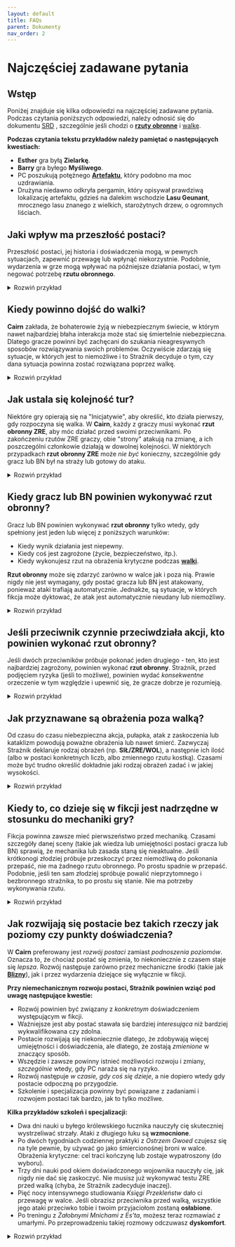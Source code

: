 ```yaml
---
layout: default
title: FAQs
parent: Dokumenty
nav_order: 2
---
```


# Najczęściej zadawane pytania

## Wstęp

Poniżej znajduje się kilka odpowiedzi na najczęściej zadawane pytania.  
Podczas czytania poniższych odpowiedzi, należy odnosić się do dokumentu [SRD](./cairn-srd-pl.md) , szczególnie jeśli chodzi o [**rzuty obronne**](./cairn-srd-pl.md#rzuty-obronne) i [walkę](./cairn-srd-pl.md#walka).

**Podczas czytania tekstu przykładów należy pamiętać o następujących kwestiach:**  

- **Esther** gra byłą **Zielarkę**.
- **Barry** gra byłego **Myśliwego**.
- PC poszukują potężnego [**Artefaktu**](./cairn-srd-pl.md#artefakty), który podobno ma moc uzdrawiania.
- Drużyna niedawno odkryła pergamin, który opisywał prawdziwą lokalizację artefaktu, gdzieś na dalekim wschodzie **Lasu Geunant**, mrocznego lasu znanego z wielkich, starożytnych drzew, o ogromnych liściach.

## Jaki wpływ ma przeszłość postaci?

Przeszłość postaci, jej historia i doświadczenia mogą, w pewnych sytuacjach, zapewnić przewagę lub wpłynąć niekorzystnie. Podobnie, wydarzenia w grze mogą wpływać na późniejsze działania postaci, w tym negować potrzebę **rzutu obronnego**.

<details markdown="block">
  <summary>
Rozwiń przykład
 </summary>

 **Strażnik**: _"Spędziliście większą część poranka na przedzieraniu się przez **Las Geunant**, brnąc przez zwisające pnącza i wysokie do pasa krzaki. Bardzo łatwo można się zgubić wśród otaczających was zarośli. Co gorsza, słońce jest całkowicie przesłonięte przez gęste gałęzie."_

 **Barry**: _"Czy moja przeszłość **Myśliwego** może pomóc?"_

 **Strażnik:** _"Tak, chociaż musisz zatrzymywać się co kilka minut, aby zbadać otoczenie; w rezultacie marsz jest powolny. Kontynuujecie podróż na wschód w kierunku celu."_

 **Strażnik:** _"Po kilku godzinach wychodzicie na niewielką polanę w lesie, idealną na krótki odpoczynek. Na drugim końcu polany znajduje się mała, widoczna ścieżka w kierunku wschodnim. Wejście na ścieżkę jest zablokowane przez dużą kwitnącą roślinę oświetloną promieniami słońca; z otwartych, niebieskich strąków kapie zielony sok ..."_

 **Esther**: _"Jako była **Zielarka**, czy rozpoznaję tę roślinę?"_

 **Strażnik**: _"Tak. Wiesz też, że prawdopodobnie jest nienaturalnie przerośnięta z powodu promieni słonecznych oświetlających ją naturalnym światłem."_

**Esther**: _"Czy kolory mówią mi coś o tej roślinie? Czy jest trująca? Co z tym zielonym sokiem?"_

**Strażnik**: _"Przyglądasz się i stwierdzasz, że bardzo prawdopodobne, iż jest trująca, ponieważ płatki bardzo przypominają płatki tojadu..."_

 **Barry**: _"Dobra, plan jest taki: Wdrapię się na jedno z tych drzew nad rośliną i zasłonię ją moim kocem, blokując światło słoneczne. Mam nadzieję, że to sprawi, że strąki się zamkną!"_

**Strażnik**: _"Ostrożnie układasz swój koc do spania pomiędzy pniami, rzucając cień na niebieskie strąki rośliny poniżej. Natychmiast zaczynają się zamykać, na tyle, by ostrożna osoba mogła się obok nich przecisnąć."_

**Esther**: _"Doskonale. Ostrożnie oderwę jeden z liści do późniejszego zbadania, a potem ruszę dalej..."_

 **Co by było, gdyby żadna z postaci nie miała odpowiedniego doświadczenia lub wiedzy specjalistycznej?**

- Gdyby w grze nie było postaci z przeszłością **Zielarza**, Strażnik prawdopodobnie ogłosiłby, że postacie nie znają właściwości rośliny, a gracze (miejmy nadzieję) próbowaliby dowiedzieć się więcej poprzez zadawanie pytań i eksperymenty.
- Jeśli postać ma _zbliżoną_ przeszłość (np. **Myśliwy**) Strażnik mógłby pozwolić [zdecydować losowi](./cairn-srd-pl.md#kość-przeznaczenia) i rzucić 1k6. Im wyższy wynik, tym większe prawdopodobieństwo, że postać będzie wiedziała coś istotnego lub użytecznego.
  
</details>

## Kiedy powinno dojść do walki?

**Cairn** zakłada, że bohaterowie żyją w niebezpiecznym świecie, w którym nawet najbardziej błaha interakcja może stać się śmiertelnie niebezpieczna. Dlatego gracze powinni być zachęcani do szukania nieagresywnych sposobów rozwiązywania swoich problemów. Oczywiście zdarzają się sytuacje, w których jest to niemożliwe i to Strażnik decyduje o tym, czy dana sytuacja powinna zostać rozwiązana poprzez walkę.

<details markdown="block">
  <summary>
Rozwiń przykład
 </summary>

 **Strażnik**: _"Późnym popołudniem w końcu docieracie do granicy lasu. Wychodząc spoza linii drzew, niemal wpadacie w głęboką przepaść dzielącą las na dwie części. W końcu dotarliście do **Przesmyku Bogów**, pozornie niekończącego się wąwozu, przez który nie ma mostu. Sądząc po stromych ścianach skalnych po obu stronach, zejście w dół byłoby bardzo niebezpieczne. Niestety, wasz łup znajduje się prawdopodobnie po drugiej stronie, gdzie klify stykają się z krawędzią świata. W pobliżu znajduje się mała polana, na której moglibyście rozbić obóz, osłonięta przez ogromny dąb zasadzony blisko przepaści."_

 **Esther**: _"Myślę, że powinniśmy rozbić obóz, zanim wyruszymy. Jeśli będziemy musieli pokonywać tę przepaść, wolę to robić za dnia, przy pełnym świetle!"_

 **Barry**: _"Zdecydowanie. Zastanawiam się, jak powinniśmy ustawić namiot, żeby było najbezpieczniej? Plecami do wąwozu?"_

 **Strażnik**: _"Tak, o ile oczywiście coś z tego nie wyjdzie!". Tak przy okazji, kto bierze pierwszą wartę?"_

 **Esther**: _"Ja wezmę._"

  **Strażnik**: _"Rozbijacie obóz i zjadacie jedną z racji żywnościowych. W połowie pierwszej zmiany słyszysz trzask gałązek dochodzący z zachodniej części obozowiska, w kierunku **Lasu Geunant**. Co robisz?"_

  **Esther**: _"Szturcham i budzę mojego towarzysza, cicho kiwając głową w kierunku hałasu i pokazuję mu, żeby był cicho."_

  **Strażnik**: _"Robisz to, a Barry budzi się w momencie, gdy para okropnych, czerwonych oczu pojawia się w zaroślach..._"

  **Barry**: _"Co wiemy o tutejszych stworzeniach?"_

  **Strażnik**: _"Wiesz, że wszystkie istoty przemierzające nocą ten las, są najprawdopodobniej niebezpieczne. Przypuszczam, że nie będziesz miał czasu na pogawędkę z tym, co zaraz stamtąd wyjdzie..."_

  **Esther**: _"Jestem przygotowana do walki. Wstaję i wyciągam miecz, gotowa na wszystko, co nadejdzie..."_

</details>

## Jak ustala się kolejność tur?

Niektóre gry opierają się na "Inicjatywie", aby określić, kto działa pierwszy, gdy rozpoczyna się walka. W **Cairn**, każdy z graczy musi wykonać **rzut obronny ZRE**, aby móc działać przed swoimi przeciwnikami. Po zakończeniu rzutów ZRE graczy, obie "strony" atakują na zmianę, a ich poszczególni członkowie działają w dowolnej kolejności. W niektórych przypadkach **rzut obronny ZRE** może _nie być_ konieczny, szczególnie gdy gracz lub BN był na straży lub gotowy do ataku.

<details markdown="block">
  <summary>
Rozwiń przykład
 </summary>

 **Strażnik**: _"Łosiopodobne stworzenie o czerwonych oczach szarżuje z ciemności lasu naprzeciwko obozowiska. Kłęby mgły spływają z ciała stwora, który biegnie prosto na ciebie, **Barry**. **Esther** była w pogotowiu, więc ona będzie pierwsza..."_

 **Barry**: _"A co ze mną?"_

 **Strażnik**: _"Będziesz musiał wykonać **rzut obronny ZRE**, aby sprawdzić, czy jesteś w stanie przygotować się na czas, aby zareagować przed stworzeniem."_

 **Barry**: _"Rzuciłem 1k20, i wypadło mi 17. Auć."_

 **Strażnik**: _"Tak, to porażka. Najpierw działa **Esther**, potem stwór, a na końcu **Barry**. Potem oboje działacie znowu w dowolnej kolejności, potem stwór, i tak dalej..."_

</details>

## Kiedy gracz lub BN powinien wykonywać **rzut obronny**?

Gracz lub BN powinien wykonywać **rzut obronny** tylko wtedy, gdy spełniony jest jeden lub więcej z poniższych warunków:

- Kiedy wynik działania jest niepewny.
- Kiedy coś jest zagrożone (życie, bezpieczeństwo, itp.).
- Kiedy wykonujesz rzut na obrażenia krytyczne podczas [**walki**](./cairn-srd-pl.md#obrażenia-krytyczne).

**Rzut obronny** może się zdarzyć zarówno w walce jak i poza nią. Prawie nigdy nie jest wymagany, gdy postać gracza lub BN jest atakowany, ponieważ ataki trafiają automatycznie. Jednakże, są sytuacje, w których fikcja może dyktować, że atak jest automatycznie nieudany lub niemożliwy.

<details markdown="block">
  <summary>
Rozwiń przykład
 </summary>

 **Esther**: _"Czy wiemy coś o tym stworzeniu?"_

 **Strażnik**: _"Tak - to jest **Krwawy Łoś**, który jest rodzajem zabójczego jelenia zrodzonego z wielkiej chciwości lub zazdrości. Są dość potężne, z tego co słyszałeś."_

 **Esther**: _"Upiorne! W takim razie, chcę użyć mojej akcji, aby odciągnąć mojego towarzysza na bok, z drogi szarżującego stworzenia - może w kierunku tego dębu, o którym wspomniałeś wcześniej."_

 **Strażnik**: _"**Barry** już stał i był gotowy do ruchu, więc uznam, że to się po prostu stało. Zbyt szybko, by stwór mógł zmienić trajektorię. Udaje Ci się wyciągnąć **Barry'ego** na wschód od zadeptanego obozowiska, w pobliże dębu znajdującego się kilka kroków od **Boskiego Przesmyku**. Teraz kolej na **Krwawego Łosia**. Przebiega on przez miejsce, które kiedyś zajmował **Barry**, niszcząc ognisko. Obraca się dziko dookoła, prawie zjeżdżając z klifu. Jego oczy jarzą się nienawistnym fioletem, gdy odwraca się w waszą stronę. **Barry**, teraz twoja kolej. Zauważ, że do walki masz tylko swój nóż, gdyż wszystko inne zostało w obozie. Co gorsza, ciemność utrudnia ci zobaczenie czegoś więcej niż jego płonące, czerwone oczy. Użyj 1k4 przy zadawaniu obrażeń.."_

 **Barry**: _"Wrzeszcząc w niebogłosy, rzucam sztyletem prosto w stwora. Rzucam 1k4 a wynik to 1."_

 **Strażnik**: _"Nóż wylatuje z twojej ręki, przecinając mgliste powietrze tuż nad stworem i lądując kilka stóp za nim. Bestia zaskomlała ze złości, po czym przykucnęła, przygotowując się do kolejnej szarży. Teraz kolej na waszą drużynę. Działajcie w dowolnej kolejności."_

 **Esther**: _"Mam pomysł: stwór wcześniej szarżował na **Barry'ego**, prawda? Wydaje się więc rozsądne, że zrobi to ponownie. A gdybym tak rzuciła jeden koniec liny do **Barry'ego**, a następnie zawiązała ją na pobliskim drzewie? Wtedy, jeśli łoś podbiegnie wystarczająco blisko i spróbuje ponownie zdeptać **Barry'ego**, mógłby po prostu... skoczyć z klifu? Trzymając się liny, oczywiście."_

 **Barry**: _"Hmm... To brzmi jak plan. Zróbmy to!"_

 **Dlaczego Barry nie musiał wykonywać rzutu obronnego, żeby skutecznie owinąć linę wokół drzewa?**

W swojej turze, gracz może podjąć dowolną akcję; **rzut obronny** jest wymagany tylko wtedy, gdy spełnione są pewne warunki (opisane w zasadach). Wydawało się rozsądne, że **Barry** będzie w stanie wykonać szaleńczy bieg z liną wokół drzewa (które było oddalone tylko o kilka stóp) bez większego ryzyka. Gdyby próbował podbiec do **Krwawego Łosia** lub zrobił coś równie niepewnego lub niebezpiecznego, byłby zobowiązany do **rzutu obronnego**.

</details>

## Jeśli przeciwnik czynnie przeciwdziała akcji, kto powinien wykonać rzut obronny?

Jeśli dwóch przeciwników próbuje pokonać jeden drugiego - ten, kto jest najbardziej zagrożony, powinien  wykonać **rzut obronny**. Strażnik, przed podjęciem ryzyka (jeśli to możliwe), powinien wydać _konsekwentne_ orzeczenie w tym względzie i upewnić się, że gracze dobrze je rozumieją.

 <details markdown="block">
   <summary>
 Rozwiń przykład
  </summary>

  **Strażnik**: _"**Esther**, rzucasz jeden koniec liny do **Barry'ego**, który szybko zaplątuje linę wokół dębu, a następnie pędzi w stronę urwiska po drugiej stronie, krzycząc na stwora, by na niego zaszarżował. **Esther** zapiera się nogami, żeby służyć za balast w momencie gdy chłopak wyskoczy poza krawędź klifu. **Barry**, jako że masz w tej chwili czas, żeby reagować - pozwolę ci na reakcję poza walką."_

  **Barry**: _"W porządku, jeśli łoś się do mnie zbliży, chciałbym stanąć blisko krawędzi klifu, gotowy do skoku."_

  **Strażnik**: _"Zrozumiałem. Teraz kolej na **Krwawego Łosia**, który najwyraźniej nadal jest na ciebie bardzo zły, **Barry**. Podnosząc swoje diabelskie kopyta, bestia po raz kolejny szarżuje w Twoją stronę. W ostatniej sekundzie skaczesz z klifu, trzymając się z całej siły liny. **Krwawy Łoś** próbuje powstrzymać swój atak w momencie, gdy widzi spadający cel. Wykonuje **rzut obronny ZRE**, aby sprawdzić, czy uda mu się zatrzymać. No cóż, wyrzucił 20 i spada z klifu w ciemność poniżej."_

  **Dlaczego Krwawy Łoś nie wykonał rzutu na atak, jak nakazują zasady walki??**

  Atak był możliwy, ale i bardzo niebezpieczny. Gdyby stwór użył ataku dystansowego lub był wyszkolony w walce wręcz, atak na **Barry'ego** byłby o wiele mniej ryzykowny. Niestety była to tylko bestia i potrafiła jedynie tratować ludzi swoimi ostrymi kopytami.

  **Dlaczego Krwawy Łoś wykonywał rzut obronny zamiast Barry'ego, który również był zagrożony?**

  W tym przykładzie **Krwawy Łoś** był o wiele bardziej zagrożony niż jego ludzki przeciwnik, ponieważ:

- Jako zauroczona bestia, prawdopodobnie nie był zdolny do kreatywnego myślenia czy zaawansowanego rozwiązywania problemów.
- Jednymi z jego podstawowych cech są masywność i szybkość - bardzo prawdopodobne, że te właściwości utrudniłyby nagłe zatrzymanie.
- W związku z tym nie było żadnych korzyści sytuacyjnych ani mechanicznych, które mogłyby zapewnić jakąkolwiek przewagę **Krwawemu Łosiowi** w tym scenariuszu.

  I odwrotnie, **Barry** był najmniej zagrożony z tej dwójki:

  - Jako były myśliwy, miał już praktykę robienia tego typu rzeczy.
  - **Esther** przytrzymywała linę, używając siebie jako balastu. Dało to wyraźną przewagę *sytuacyjną*.

  Gdyby **Barry** był ranny lub miał mniej czasu na przygotowanie, można by poprosić o **rzut obronny SIŁ**, aby sprawdzić, czy zdoła utrzymać się na linie.

</details>

## Jak przyznawane są obrażenia poza walką?

Od czasu do czasu niebezpieczna akcja, pułapka, atak z zaskoczenia lub kataklizm powodują poważne obrażenia lub nawet śmierć. Zazwyczaj Strażnik deklaruje rodzaj obrażeń (np. **SIŁ/ZRE/WOL**), a następnie ich ilość (albo w postaci konkretnych liczb, albo zmiennego rzutu kostką). Czasami może być trudno określić dokładnie jaki rodzaj obrażeń zadać i w jakiej wysokości.

<details markdown="block">
  <summary>
Rozwiń przykład
 </summary>

 **Strażnik**: "_Po spotkaniu z **Krwawym Łosiem**, wracacie do obozu i staracie się złapać tyle snu, ile to tylko możliwe. Przed świtem oboje jesteście już obudzeni i gotowi do dalszej podróży."_

 **Esther**: _"Dobra. Pytanie brzmi, jak przedostać się przez **Boski Przesmyk**? Czy są jakieś mosty albo coś w tym rodzaju?"_

 **Strażnik**: _"Niczego takiego nie widzicie. Na dalekiej północy zagajnik drzew przylega do wąwozu i częściowo blokuje ci drogę; musiałbyś się trochę postarać, żeby zobaczyć co jest dalej.  Kilkaset metrów na południe widać jednak małą półkę wystającą z wnętrza wąwozu, prawdopodobnie pięćdziesiąt stóp w dół. Tworzy ona coś w rodzaju litery "L" i sięga dosyć blisko drugiej strony wąwozu. Dostanie się na nią może wymagać trochę pracy, ale wydaje się wykonalne."_

 **Barry**: _"Chodźmy na półkę. Masz jeszcze tę linę i haki?"_

 **Esther**: _"Tak, nie widzę lepszego rozwiązania. Chodźmy."_

 **Strażnik**: _"Po półgodzinnej wędrówce wzdłuż wąwozu docieracie w końcu do miejsca położonego tuż nad półką. W głębi przepaści widać tuman porannej mgły, a tuż pod nim blask rwącej wody."_

 **Barry**: _"Czy w pobliżu krawędzi są jakieś duże kamienie? Chciałbym wbić w nie hak, a następnie przepleść przez niego naszą linę. Będę mógł bezpiecznie opuścić się na półkę."_

 **Strażnik**: _"Znajdujesz duży kamień przy krawędzi i wbijasz w niego hak."_

 **Barry**: _"Świetnie, opuszczam się na dół i zapalam latarnię. Zakładam, że **Esther** pójdzie za mną."_

 **Strażnik**: _"Ostrożnie stawiasz stopy na półce, testujesz linę i wołasz do **Esther**, która schodzi w dół. Gdy już bezpiecznie dotarła na półkę, oglądasz otoczenie. Półka wydaje się zygzakować po wewnętrznej stronie wąwozu, prawie do samego dna. Wąwóz wypełnia szum pędzącej wody. Czy zostawiacie linę na drogę powrotną?"_

 **Esther**: _"Niestety, tak. Zamierzam również zaznaczyć naszą lokalizację na mojej mapie. Kto wie, czy to na coś się przyda, ale na wszelki wypadek... Dobra, spadajmy stąd."_

 **Strażnik**: _"Posuwasz się ostrożnie wzdłuż półki, dla bezpieczeństwa wbijając palce w ścianę klifu. Po piętnastu minutach mozolnej wędrówki docierasz wreszcie do małego wodospadu, który zagradza ci drogę. Lodowata woda spływa po śliskiej skalnej powierzchni do małej niecki poniżej. Skalna ściana jest tu pokryta mchem i jeśli spróbujesz przejść, prawdopodobnie się poślizgniesz. Co robicie?"_

 **Barry**: _"Czy jest inna droga?"_

 **Strażnik**: _"Z tego co widzisz, raczej nie. Możesz spróbować zejść na dół, ale jest tam dość ciemno i prawdopodobnie jeszcze bardziej niebezpiecznie."_

 **Barry**: _"OK, spróbuję szczęścia przy wodospadzie, dziękuję. **Esther**, możesz przytrzymać się paska mojej torby, gdy będę przechodzić?"_

 **Esther**: _"A ty pociągniesz mnie za sobą jak będziesz spadał? Nie, dzięki!"_

 **Strażnik**: _"Będziesz musiał wykonać **rzut obronny ZRE**, aby sprawdzić, czy uda Ci się przejść przez śliską powierzchnię bez poślizgnięcia się."_

 **Barry**: _"OK, podaję **Esther** moją latarnię, żebym mógł używać obu rąk.... i wyrzuciłem 14, porażka. Cholera."_

 **Strażnik**: _"Poślizgnąłeś się i spadasz z wodospadu do wypełnionego wodą basenu poniżej, uderzając jednocześnie mocno dłonią o ścianę basenu. Tracisz 1k4 obrażeń ZRE i nie jesteś w stanie prawidłowo ściskać przedmiotów w swojej dominującej dłoni. Jest już prawie zupełnie ciemno, ale wciąż możesz dostrzec światło pochodni swojej towarzyszki powyżej."_

**Na którą zdolność powinny wpływać obrażenia poza walką?**

- Jeśli obrażenia wpływają na siłę fizyczną lub zdrowie, odejmij od **SIŁ**. _Sytuacja ta nie powoduje **rzutu na obrażenia krytyczne**_. **SIŁ** jest odzwierciedleniem zdrowia postaci i powinna odzwierciedlać je w subtelny, ale interesujący sposób: być może wymagając **rzutu obronnego** tam, gdzie wcześniej nie był potrzebny.
- Jeśli obrażenia wpływają na zdolność poruszania się, szybkiego reagowania lub drobne zdolności motoryczne, odejmij od **ZRE**. Często jest to połączone z fikcją - na przykład, złamane palce mogą wpłynąć na zdolność postaci do otwierania zamków.
- Jeśli duch, siła woli lub determinacja postaci została naruszona, odejmij od **WOL**. Szczególnie przydatne przy magicznych lub powierzchownych obrażeniach. Postać, której dusza została spalona przez magiczną energię, może potrzebować **rzutu obronnego WOL**, aby na przykład przeczytać Księgi Zaklęć.

Kilka uwag:

- Obrażenia mogą przybierać różne oblicza: [**Dyskomfort**](./cairn-srd-pl.md#dyskomfort-i-zmęczenie) może towarzyszyć utracie SIŁ od trucizny. W takim przypadku, zaproponuj również potencjalne rozwiązanie na przezwyciężenie choroby.
- Obrażenia powinny być konsekwencją nieudanego **rzutu obronnego**. Nie zmuszaj graczy do **rzutów obronnych** po fakcie.
- Obrażenia wynikające z fikcji są tak samo potężne jak bezpośrednie obrażenia mechaniczne. **Utrata ZRE** będzie miała wpływ na refleks i szybkość postaci, ale złamana noga może sprawić, że postać w ogóle nie będzie mogła się poruszać!

</details>

## Kiedy to, co dzieje się w fikcji jest nadrzędne w stosunku do mechaniki gry?

Fikcja powinna zawsze mieć pierwszeństwo przed mechaniką. Czasami szczegóły danej sceny (takie jak wiedza lub umiejętności postaci gracza lub BN) sprawią, że mechanika lub zasada staną się nieaktualne. Jeśli krótkonogi złodziej próbuje przeskoczyć przez niemożliwą do pokonania przepaść, nie ma żadnego rzutu obronnego. Po prostu spadnie w przepaść. Podobnie, jeśli ten sam złodziej spróbuje powalić nieprzytomnego i bezbronnego strażnika, to po prostu się stanie. Nie ma potrzeby wykonywania rzutu.

<details markdown="block">
  <summary>
Rozwiń przykład
 </summary>

 **Barry**: _"Cóż, to był zły pomysł! Jak ja się dostanę z powrotem na górę? Chyba że... hej, ile mogę zobaczyć w ciemności poniżej?"_

 **Strażnik**: _"Nie ma tu zbyt wiele światła, ale coś błyszczy w ciemności pod Tobą. Gdybyś miał więcej światła, być może udałoby Ci się rozpoznać, co to jest."_

 **Esther**: _"Może zrzucę mu moją latarnię. Czy to wymaga rzutu kośćmi?"_

 **Strażnik**: _"Normalnie, nie. Ale pamiętaj, że jego ręka jest zraniona po upadku. Uważam, że musi Barry rzucić, ponieważ jest w niekorzystnej sytuacji."_

**Barry**: _"Wyrzuciłem 3. Nareszcie!"_

 **Strażnik**: _"**Barry**, złapiesz latarnię bez problemu. Teraz masz przyzwoity widok na przepaść pod spodem. Widzisz serię małych wodospadów, niecek i wystających półek, które schodzą aż do rwącej rzeki na dnie. Jest nawet zwężenie wąwozu około 50 stóp na południe, przez które można przeskoczyć na drugą stronę!"_

 **Barry**: _"Ha! Wiedziałem, że to dobry pomysł. Ale jak się tam dostaniemy?"_

 **Strażnik**: _"Możesz zjechać w dół wodospadu wylewającego się z małego basenu, w którym już stoisz... to krótki spadek, więc nie grozi ci wielkie niebezpieczeństwo, nawet z tą twoją ręką."_

 **Esther**: _"A ja, jak się tam dostanę? Czekaj, mam pomysł. Widzę Barry'ego, prawda? A gdybym skoczyła..."_

 **Barry**: _"...Mam cię złapać? Którą ręką?"_

 **Esther**: _"Nie bądź śmieszny. Będziesz moim lądowiskiem."_

 **Strażnik**: _"Powinnaś wiedzieć, że nie grozi ci tutaj straszne niebezpieczeństwo, ponieważ celujesz w basen, ale to nie znaczy, że akcja jest wolna od ryzyka. Będziesz musiała trzymać się ściany obiema rękami, a to będzie wyboista jazda. Coś może się nie udać."_

 **Esther**: _"OK, moja ZRE nie jest najlepsza, ale i tak spróbuję... i wyrzuciłam 13, porażka. Widzisz, Barry? Nie tylko ty masz pecha."_

 **Strażnik**: _"Udało ci się, ale droga na dół nie była przyjemna. Jeden przedmiot z twojego plecaka wypadł, więc rzucę Kością Przeznaczenia... hej, szczęśliwa piątka! OK, możesz wybrać, co wypadnie."_

 **Esther**: _"Jeśli mogę wybrać co stracę... może moją zapasową pochodnię? Wszystko inne jest zbyt ważne, a my mamy jeszcze latarnię i olej."_

 **Strażnik**: _"Słyszysz, jak mały odłamek metalu odbija się od ściany wąwozu, kończąc z pluskiem, gdy ląduje w płynącej na dole wodzie."_

</details>

## Jak rozwijają się postacie bez takich rzeczy jak poziomy czy punkty doświadczenia?

W **Cairn** preferowany jest _rozwój postaci_ zamiast _podnoszenia poziomów_. Oznacza to, że chociaż postać się zmienia, to niekoniecznie z czasem staje się _lepsza_. Rozwój następuje zarówno przez mechaniczne środki (takie jak [**Blizny**](./cairn-srd-pl.md#tabela-blizn)), jak i przez wydarzenia dziejące się wyłącznie w fikcji.

**Przy niemechanicznym rozwoju postaci, Strażnik powinien wziąć pod uwagę następujące kwestie:**

- Rozwój powinien być związany z _konkretnym_ doświadczeniem występującym w fikcji.
- Ważniejsze jest  aby postać stawała się bardziej _interesująca_ niż bardziej wykwalifikowana czy zdolna.
- Postacie rozwijają się niekoniecznie dlatego, że zdobywają więcej umiejętności i doświadczenia, ale dlatego, że zostają _zmienione_ w znaczący sposób.
- Wszędzie i zawsze powinny istnieć możliwości rozwoju i zmiany, _szczególnie_ wtedy, gdy PC naraża się na ryzyko.
- Rozwój następuje _w czasie, gdy coś się dzieje_, a nie dopiero wtedy gdy postacie odpoczną po przygodzie.
- Szkolenie i specjalizacja powinny być powiązane z zadaniami i rozwojem postaci tak bardzo, jak to tylko możliwe.

**Kilka przykładów szkoleń i specjalizacji:**

- Dwa dni nauki u byłego królewskiego łucznika nauczyły cię skuteczniej wystrzeliwać strzały. Ataki z długiego łuku są **wzmocnione**.
- Po dwóch tygodniach codziennej praktyki z _Ostrzem Gwoed_ czujesz się na tyle pewnie, by używać go jako śmiercionośnej broni w walce. Obrażenia krytyczne: cel traci kończynę lub zostaje wypatroszony (do wyboru).
- Trzy dni nauki pod okiem doświadczonego wojownika nauczyły cię, jak nigdy nie dać się zaskoczyć. Nie musisz już wykonywać testu ZRE przed walką (chyba, że Strażnik zadecyduje inaczej).
- Pięć nocy intensywnego studiowania _Księgi Przekleństw_ dało ci przewagę w walce. Jeśli obrazisz przeciwnika przed walką, wszystkie jego ataki przeciwko tobie i twoim przyjaciołom zostaną **osłabione**.
- Po treningu z _Żałobnymi Mnichami z Es'ta_, możesz teraz rozmawiać z umarłymi. Po przeprowadzeniu takiej rozmowy odczuwasz **dyskomfort**.

<details markdown="block">
  <summary>
Rozwiń przykład
 </summary>

  **Strażnik**: _"Powoli schodzicie w niemal całkowitą ciemność wąwozu. Twoja latarnia jest na tyle jasna, że pozwala na bezpieczną podróż, ale działa również jako widoczny sygnał dla każdego, kto może być na dole. Na szczęście wygląda na to, że jesteście w dużej mierze sami, przynajmniej na razie. W końcu ryk rzeki poniżej zaczyna zagłuszać wasze głosy."_

  **Esther**: _"Mam złe przeczucia. Jak daleko w dół musimy zejść?"_

  **Strażnik**: _"Jesteście tuż nad korytem rzeki. Ostrożnie stawiasz stopy na śliskiej powierzchni, trzymasz latarnię wysoko i patrzysz, jak woda błyszczy - jakby w odpowiedzi na waszą obecność. Znajdujesz się zaledwie kilkadziesiąt stóp od półki, którą widziałeś wcześniej."_

  **Esther**: _"Jak bardzo niebezpieczne byłoby przejście tą drogą?"_

  **Strażnik**: _"Będziesz musiał skoczyć. Woda płynie tuż pod tobą, więc miałbyś miękkie lądowanie. Prąd też wygląda na silny._

  **Esther**: _"Co miałeś na myśli mówiąc, że rzeka błyszczała jakby w odpowiedzi na naszą obecność? Nie jestem przygotowana na kontakt z inteligentnymi rzekami."_

  **Strażnik**: _"Nie jesteś całkowicie pewna, ale wyglądało na to, że może tam być coś żywego. Jako była zielarka, wiesz coś o roślinach bioluminescencyjnych."_

  **Barry**: _"Rośliny? Poradzimy sobie z roślinami. Dlaczego po prostu nie przejdziemy przez rzekę?"_

  **Esther**: _"Hmm, to może być dobry pomysł. Zaraz, a co z ukrytymi skałami i takimi tam?"_

  **Strażnik**: _"Możesz spróbować, na pewno. Nie wydaje się, żeby było tu wiele skał, które można zobaczyć."_

  **Esther**: _"Tym razem ja pójdę pierwsza. Trzymaj latarnię w górze swoją dobrą ręką, **Barry**."_

  **Barry**: _"Dobry pomysł. Będę krzyczeć, jeśli coś wyskoczy z rzeki i spróbuje cię zjeść."_

  **Strażnik**: _"Wchodzisz do rwącej rzeki. Nurt omal nie zbija Cię z nóg, ale poza tym czujesz się wystarczająco silna, aby przejść bez pomocy. Powoli rozpoczynasz swoją podróż; z każdym krokiem widzisz kolorowe rośliny - być może algi - świecące i poruszające się w odpowiedzi na Twoje kroki. Może to też być po prostu światło."_

  **Esther**: _"Uh... Mogę je poczuć?"_

  **Strażnik**: _"Tylko wilgoć rzeki. Może jakieś delikatne łaskotanie, mogą to być glony. Zdają się reagować na każdy twój ruch."_

  **Esther**: _"Interesujące. Jeśli nic mi nie grozi, to chyba jednak pójdę dalej. Czy nasze światło pozwala nam już widzieć całą rzekę?"_

  **Strażnik**: _"Prawie. Jesteście mniej więcej w połowie drogi, kiedy **Barry** dostrzega coś poruszającego się w wodzie przed Tobą. To coś jest czarne i gładkie, jak węgorz. Ma około 5 stóp długości."_

  **Barry**: _"Ostrzegam ją, żeby się wycofała."_

  **Esther**: _"Czy uda mi się to wyprzedzić?"_

  **Strażnik**: _"Hmm... Musiałbyś wykonać rzut na ZRE."_

  **Esther**: _"Przykro mi Barry, chcę zobaczyć, czy uda mi się go wyprzedzić. Pomyślimy, jak cię przeprawić, gdy będę już na suchym lądzie. OK, zaczynamy... Tak, 2! Przechodzę na drugą stronę."_

  **Strażnik**: _"Gwałtownie zwiększasz tempo, biegnąc przez wodę z pluskiem. Z każdym skokiem Twoje stopy rozdeptują kolorowe stworzenia w wodzie. Woda zaczyna gwałtownie buzować wokół twoich kostek. Przed tobą, węgorzopodobne stworzenie przyspiesza jakby w odpowiedzi. W końcu docierasz na drugi brzeg, rzeka bulgocze za tobą. Gdy wyskakujesz z wody, część bioluminescencyjnej substancji przykleja się do twojej prawej kostki. Stojąc już na suchej ziemi, próbujesz ją odlepić ale nie jesteś w stanie. Nie boli cię to ani nic, ale masz wrażenie, że zostało twoja kostka została pomalowana."_

  **Esther**: _"Cholera! Jakie to uczucie? A także, co widzę po tej stronie rzeki?"_

  **Strażnik**: _"Jest trochę mokre, ale poza tym jest jak tatuaż na twojej skórze. Jakby to była część Ciebie. Stoisz na prawie identycznym brzegu jak po przeciwnej stronie; będziesz musiała się trochę porozglądać, żeby dowiedzieć się więcej."_

  **Esther**: _"Chyba mogę to na razie zignorować, skoro mnie nie boli. **Barry**, jak zamierzasz przeprawić się przez te wirujące, pełne węgorzy wody? Może z tego gzymsu dalej w dół?"_

  **Barry**: _"Może być. Ile pochodni ci zostało? Nie chcę zostawić cię w ciemności, gdy tam zejdę. Możesz też iść za mną kawałek w dół, choć oświetlenie może być słabe."_

  **Esther**: _"Nie mam już pochodni. Ale może, jeśli pójdę za tobą, będę mogła zrobić coś po tej stronie, aby pomóc ci przeskoczyć tę półkę?"_

  **Strażnik**: _"Maszerujecie równolegle po obu stronach szybko płynącej rzeki, a światło lampy **Barry'ego** ledwie oświetla wam drogę. **Esther**, masz kłopoty, ponieważ musisz trzymać się brzegu rzeki żeby unikać wchodzenia w nieznane cienie."_

  **Esther**: _"Jeśli jestem blisko rzeki, chciałabym ją jeszcze trochę zbadać. Czy nadal widzę te wirujące, bioluminescencyjne rośliny?"_

  **Strażnik**: _"Tak, i wydają się za tobą podążać. Co ciekawe, światło z ich ruchu jest prawie wystarczające, aby zobaczyć co się dzieje w rzece."_

  **Barry**: _"To dobrze. Może teraz będziesz mogła wypatrywać kolejnych węgorzy? A co ze mną? Co widzę, gdy drepczę w tym zapomnianym przez Boga wąwozie?"_

  **Strażnik**: _"Ściany po twojej stronie rzeki nieco się zwężają, w miarę jak zbliżasz się do wypatrzonej wcześniej półki; w rzeczywistości zaczynasz czuć się dość ciasno. Na szczęście jesteś na tyle szczupły, że udało Ci się dotrzeć do półki, która całkowicie blokuje Ci drogę."_

  **Esther**: _"Co mogę zobaczyć z mojej strony rzeki? Czy nadal jestem zmuszona trzymać się brzegu rzeki?"_

  **Strażnik**: _"Wąwóz nie jest aż tak wąski od twojej strony, co oznacza, że łatwo byłoby iść dalej z miejsca, w którym się znajdujesz, gdybyś oczywiście oddaliła się od światła. Ale co ważniejsze, widać, że półka rozciągała się kiedyś po drugiej stronie rzeki, gdyż z drugiej strony wystaje lustrzana półka. Pomiędzy nimi jest jednak ogromna przerwa. Może kiedyś się zawaliła? Tak czy inaczej, **Barry** może spróbować wspiąć się na półkę lub wejść do rzeki i poruszać się po niej. Przynajmniej tym razem nie ma oślizgłego wodospadu do obejścia!_

  **Barry**: _"Zakładając, że mogę się tam łatwo wspiąć, powiedziałbym: zróbmy to."_

  **Strażnik**: _"Po odstawieniu lampy na półkę, a następnie podciągnięciu się do góry - wdrapujesz się z łatwością. Teraz trzeba się tylko przedostać na drugą stronę."_

  **Barry**: _"Szybkie pytanie, jak wygląda woda dokładnie na środku rzeki, tam gdzie jest szczelina?"_

  **Strażnik**: _"Trochę trudno to stwierdzić, ale jeśli podejdziesz bliżej, będziesz mógł się temu lepiej przyjrzeć. **Ester** jednak cały czas obserwuje rzekę i widzi, że woda w niej porusza się dość szybko, w kolisty sposób."_

  **Esther**: _"To są węgorze, prawda? Założę się, że to węgorze. Co teraz robią moi bio-przyjaciele?"_

  **Strażnik**: _"Spoglądając w dół na wodę przy brzegu widzisz, że wszystkie bioluminescencyjne stworzenia uciekły, prawie jakby w obawie przed tą częścią rzeki."_

  **Esther**: _"Hmm... w porządku, mam teorię. **Barry**, powinieneś przytrzymać latarnię w szczelinie w "moście" i zobaczyć co się stanie."_

  **Barry**: _"No dobrze. Ostrożnie przechodzę na środek rzeki po "moście", po czym kładę się, przewieszając latarnię przez brzeg - ale tylko na chwilę. Chcę być jak najbardziej bezpieczny."_

  **Strażnik**: _"W momencie, gdy ją opuszczasz, czarny węgorz wyskakuje w powietrze i rzuca się na latarnię z zębami przypominającymi igły. Jesteś jednak wystarczająco szybki, by ją uratować. Węgorz z powrotem wpada do wody."_

  **Barry**: _"Wow! To było straszne. Zgaduję, że będę musiał rzucać kośćmi, żeby przeskoczyć na drugą stronę, prawda?"_

  **Strażnik**: _"Tak, chyba, że masz lepszy pomysł jak to rozwiązać."_

  **Esther**: _"Ja mam jeden. Hej **Barry**, dlaczego nie zgasisz tego światła?"_

  **Barry**: _"Zrobione. Co teraz?"_

  **Strażnik**: _"Gasisz latarnię. Mrugając w ciemności, powoli przystosowujesz oczy do ciemności. Nagle widzisz, że na odległym brzegu, na którym stoi **Esther**, zaczyna migotać światło. To jej kostka, świeci się jak świeca!"_

  **Esther**: _"Zaraz, czy mogę teraz wydzielać światło? Czy jestem ludzką pochodnią?"_

  **Strażnik**: _"W zupełnej ciemności, tak. Miejmy nadzieję, że w najbliższym czasie nie będziesz się skradała po ciemku."_

  **Barry**: _"No, to jest fajne. Więc węgorze lubią światło, tak? Mam pewien pomysł..."_

</details>
